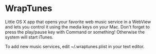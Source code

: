 # WrapTunes

Little OS X app that opens your favorite web music service in a WebView and lets you control it using the media keys on your Mac.
Don't forget to press the play/pause key with Command or something!
Otherwise the system will start iTunes.

To add new music services, edit ~/.wraptunes.plist in your text editor.
